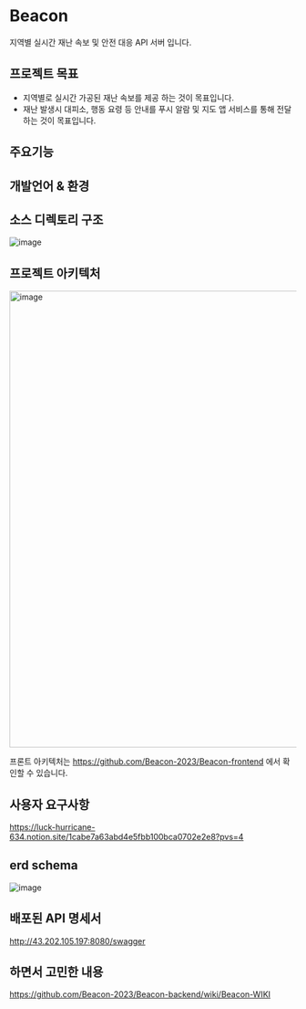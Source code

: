 # Beacon
지역별 실시간 재난 속보 및 안전 대응 API 서버 입니다.

## 프로젝트 목표
*  지역별로 실시간 가공된 재난 속보를 제공 하는 것이 목표입니다.
*  재난 발생시 대피소, 행동 요령 등 안내를 푸시 알람 및 지도 앱 서비스를 통해 전달 하는 것이 목표입니다.

## 주요기능




## 개발언어 & 환경





## 소스 디렉토리 구조
![image](https://github.com/Beacon-2023/Beacon-backend/assets/82764703/9cad8142-b720-4fe0-a168-3b5207489683)

## 프로젝트 아키텍처 
<img width="800" alt="image" src="https://github.com/Beacon-2023/Beacon-backend/assets/82764703/f3639313-8fd6-4081-8fa3-90bfb375a8ed">

프론트 아키텍처는 https://github.com/Beacon-2023/Beacon-frontend 에서 확인할 수 있습니다.

## 사용자 요구사항
https://luck-hurricane-634.notion.site/1cabe7a63abd4e5fbb100bca0702e2e8?pvs=4

## erd schema
![image](https://github.com/Beacon-2023/Beacon-backend/assets/82764703/4f3d1ef6-47da-4b34-a9d0-5d2cb83c2c70)

## 배포된 API 명세서
http://43.202.105.197:8080/swagger

## 하면서 고민한 내용
https://github.com/Beacon-2023/Beacon-backend/wiki/Beacon-WIKI

